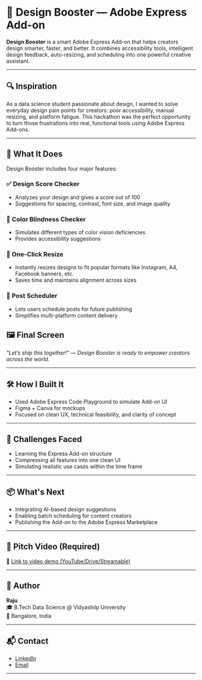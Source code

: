 # 🚀 Design Booster — Adobe Express Add-on

**Design Booster** is a smart Adobe Express Add-on that helps creators design smarter, faster, and better. It combines accessibility tools, intelligent design feedback, auto-resizing, and scheduling into one powerful creative assistant.

---

## 🔍 Inspiration

As a data science student passionate about design, I wanted to solve everyday design pain points for creators: poor accessibility, manual resizing, and platform fatigue. This hackathon was the perfect opportunity to turn those frustrations into real, functional tools using Adobe Express Add-ons.

---

## 🎯 What It Does

Design Booster includes four major features:

### ✅ Design Score Checker  
- Analyzes your design and gives a score out of 100  
- Suggestions for spacing, contrast, font size, and image quality  

### 🎨 Color Blindness Checker  
- Simulates different types of color vision deficiencies  
- Provides accessibility suggestions  

### 📐 One-Click Resize  
- Instantly resizes designs to fit popular formats like Instagram, A4, Facebook banners, etc.  
- Saves time and maintains alignment across sizes  

### 📅 Post Scheduler  
- Lets users schedule posts for future publishing  
- Simplifies multi-platform content delivery  

## 🖼️ Final Screen

*"Let’s ship this together!" — Design Booster is ready to empower creators across the world.*

---


## 🛠️ How I Built It

- Used Adobe Express Code Playground to simulate Add-on UI  
- Figma + Canva for mockups  
- Focused on clean UX, technical feasibility, and clarity of concept

---

## 🧪 Challenges Faced

- Learning the Express Add-on structure  
- Compressing all features into one clean UI  
- Simulating realistic use cases within the time frame

---

## 📦 What's Next

- Integrating AI-based design suggestions  
- Enabling batch scheduling for content creators  
- Publishing the Add-on to the Adobe Express Marketplace

---

## 🎥 Pitch Video (Required)

📌 [Link to video demo (YouTube/Drive/Streamable)](your-video-link-here)

---


## 👤 Author

**Raju**  
🎓 B.Tech Data Science @ Vidyashilp University  
📍 Bangalore, India  

---

## 📬 Contact

- [LinkedIn](https://www.linkedin.com/)
- [Email](rajux2005@gmail.com)

---





